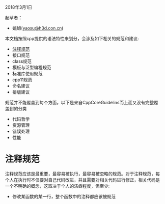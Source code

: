 2018年3月1日

起草者：
* 姚旭(yaoxu@h3d.con.cn)

本文档按照cpp提供的语法特性来划分，会涉及如下相关的规范和建议:

* [注释规范](#S-comment)
* 接口规范
* class规范
* 模板与泛型编程规范
* 标准库使用规范
* cpp11规范
* 命名建议
* 排版建议

规范并不能覆盖到每个方面，以下是来自CppCoreGuidelins而上面又没有完整覆盖到的分类

* 代码哲学
* 资源管理
* 错误处理
* 性能

# <a name="S-comment"></a> 注释规范
注释规范应该是最重要，最容易被执行，最容易被忽略的规范。对于注释规范，每个人在执行时不仅要对自己代码改进，并且需要对相关代码进行修正，相关代码是一个不明确的概念，这取决于个人的洁癖程度，但至少:

* 修改某函数的某一行，整个函数中的注释都应该被规范